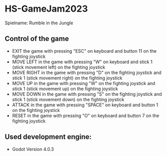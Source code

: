 # HS-GameJam2023 

Spielname: Rumble in the Jungle

## Control of the game

- EXIT the game with pressing "ESC" on keyboard and button 11 on the fighting joystick
- MOVE LEFT in the game with pressing "W" on keyboard and stick 1 (stick movement left) on the fighting joystick
- MOVE RIGHT in the game with pressing "D" on the fighting joystick and stick 1 (stick movement right) on the fighting joystick
- MOVE UP in the game with pressing "W" on the fighting joystick and stick 1 (stick movement up) on the fighting joystick
- MOVE DOWN in the game with pressing "S" on the fighting joystick and stick 1 (stick movement down) on the fighting joystick
- ATTACK in the game with pressing "SPACE" on keyboard and button 1 on the fighting joystick
- RESET in the game with pressing "O" on keyboard and button 7 on the fighting joystick

## Used development engine: 
- Godot Version 4.0.3

